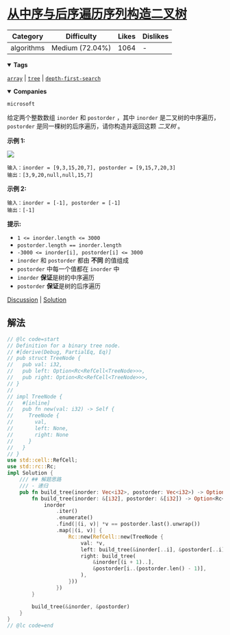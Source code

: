 # [从中序与后序遍历序列构造二叉树](https://leetcode.cn/problems/construct-binary-tree-from-inorder-and-postorder-traversal/description/ "https://leetcode.cn/problems/construct-binary-tree-from-inorder-and-postorder-traversal/description/")

| Category   | Difficulty      | Likes | Dislikes |
| ---------- | --------------- | ----- | -------- |
| algorithms | Medium (72.04%) | 1064  | -        |

<details open=""><summary><strong>Tags</strong></summary>

[`array`](https://leetcode.com/tag/array "https://leetcode.com/tag/array") | [`tree`](https://leetcode.com/tag/tree "https://leetcode.com/tag/tree") | [`depth-first-search`](https://leetcode.com/tag/depth-first-search "https://leetcode.com/tag/depth-first-search")

<details open=""><summary><strong>Companies</strong></summary>

`microsoft`

给定两个整数数组 `inorder` 和 `postorder` ，其中 `inorder` 是二叉树的中序遍历， `postorder` 是同一棵树的后序遍历，请你构造并返回这颗 _二叉树_ 。

**示例 1:**

![](https://assets.leetcode.com/uploads/2021/02/19/tree.jpg)

```
输入：inorder = [9,3,15,20,7], postorder = [9,15,7,20,3]
输出：[3,9,20,null,null,15,7]
```

**示例 2:**

```
输入：inorder = [-1], postorder = [-1]
输出：[-1]
```

**提示:**

- `1 <= inorder.length <= 3000`
- `postorder.length == inorder.length`
- `-3000 <= inorder[i], postorder[i] <= 3000`
- `inorder` 和 `postorder` 都由 **不同** 的值组成
- `postorder` 中每一个值都在 `inorder` 中
- `inorder` **保证**是树的中序遍历
- `postorder` **保证**是树的后序遍历

[Discussion](https://leetcode.cn/problems/construct-binary-tree-from-inorder-and-postorder-traversal/comments/ "https://leetcode.cn/problems/construct-binary-tree-from-inorder-and-postorder-traversal/comments/") | [Solution](https://leetcode.cn/problems/construct-binary-tree-from-inorder-and-postorder-traversal/solution/ "https://leetcode.cn/problems/construct-binary-tree-from-inorder-and-postorder-traversal/solution/")

## 解法

```rust
// @lc code=start
// Definition for a binary tree node.
// #[derive(Debug, PartialEq, Eq)]
// pub struct TreeNode {
//   pub val: i32,
//   pub left: Option<Rc<RefCell<TreeNode>>>,
//   pub right: Option<Rc<RefCell<TreeNode>>>,
// }
//
// impl TreeNode {
//   #[inline]
//   pub fn new(val: i32) -> Self {
//     TreeNode {
//       val,
//       left: None,
//       right: None
//     }
//   }
// }
use std::cell::RefCell;
use std::rc::Rc;
impl Solution {
    /// ## 解题思路
    /// - 递归
    pub fn build_tree(inorder: Vec<i32>, postorder: Vec<i32>) -> Option<Rc<RefCell<TreeNode>>> {
        fn build_tree(inorder: &[i32], postorder: &[i32]) -> Option<Rc<RefCell<TreeNode>>> {
            inorder
                .iter()
                .enumerate()
                .find(|(i, v)| *v == postorder.last().unwrap())
                .map(|(i, v)| {
                    Rc::new(RefCell::new(TreeNode {
                        val: *v,
                        left: build_tree(&inorder[..i], &postorder[..i]),
                        right: build_tree(
                            &inorder[(i + 1)..],
                            &postorder[i..(postorder.len() - 1)],
                        ),
                    }))
                })
        }

        build_tree(&inorder, &postorder)
    }
}
// @lc code=end
```
